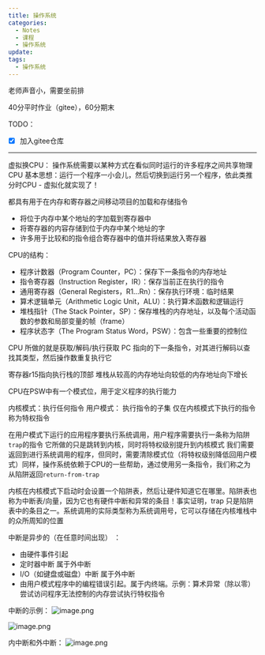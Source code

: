```yaml
---
title: 操作系统
categories:
  - Notes
  - 课程
  - 操作系统
update: 
tags:
  - 操作系统
---
```

老师声音小，需要坐前排

40分平时作业（gitee），60分期末

TODO：
- [x] 加入gitee仓库



---

虚拟换CPU：
操作系统需要以某种方式在看似同时运行的许多程序之间共享物理CPU 基本思想：运行一个程序一小会儿，然后切换到运行另一个程序，依此类推 分时CPU - 虚拟化就实现了！

都具有用于在内存和寄存器之间移动项目的加载和存储指令 
- 将位于内存中某个地址的字加载到寄存器中 
- 将寄存器的内容存储到位于内存中某个地址的字 
- 许多用于比较和的指令组合寄存器中的值并将结果放入寄存器

CPU的结构：
- 程序计数器（Program Counter，PC）：保存下一条指令的内存地址
- 指令寄存器（Instruction Register，IR）：保存当前正在执行的指令
- 通用寄存器（General Registers，R1...Rn）：保存执行环境：临时结果
- 算术逻辑单元（Arithmetic Logic Unit，ALU）：执行算术函数和逻辑运行
- 堆栈指针（The Stack Pointer，SP）：保存堆栈的内存地址，以及每个活动函数的参数和局部变量的帧（frame）
- 程序状态字（The Program Status Word，PSW）：包含一些重要的控制位

CPU 所做的就是获取/解码/执行获取 PC 指向的下一条指令，对其进行解码以查找其类型，然后操作数重复执行它

寄存器r15指向执行栈的顶部
堆栈从较高的内存地址向较低的内存地址向下增长

CPU在PSW中有一个模式位，用于定义程序的执行能力

内核模式：执行任何指令
用户模式： 执行指令的子集
仅在内核模式下执行的指令称为特权指令

在用户模式下运行的应用程序要执行系统调用，用户程序需要执行一条称为陷阱`trap`的指令
它所做的只是跳转到内核，同时将特权级别提升到内核模式
我们需要返回到进行系统调用的程序，但同时，需要清除模式位（将特权级别降低回用户模式）同样，操作系统依赖于CPU的一些帮助，通过使用另一条指令，我们称之为从陷阱返回`return-from-trap`

内核在内核模式下启动时会设置一个陷阱表，然后让硬件知道它在哪里。陷阱表也称为中断表/向量，因为它也有硬件中断和异常的条目！事实证明，trap 只是陷阱表中的条目之一。系统调用的实际类型称为系统调用号，它可以存储在内核堆栈中的众所周知的位置

中断是异步的（在任意时间出现） ：
- 由硬件事件引起 
- 定时器中断 属于外中断
- I/O（如键盘或磁盘）中断 属于外中断
- 由用户模式程序中的编程错误引起。属于内终端。示例：算术异常（除以零）尝试访问程序无法控制的内存尝试执行特权指令 

中断的示例：
![image.png](https://cdn.jsdelivr.net/gh/zhengyangWang1/image@main/img/20231102223922.png)

![image.png](https://cdn.jsdelivr.net/gh/zhengyangWang1/image@main/img/20231102224053.png)

内中断和外中断：
![image.png](https://cdn.jsdelivr.net/gh/zhengyangWang1/image@main/img/20231102224829.png)
